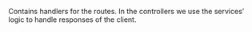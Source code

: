 Contains handlers for the routes. In the controllers we use the services’ logic to handle responses of the client.